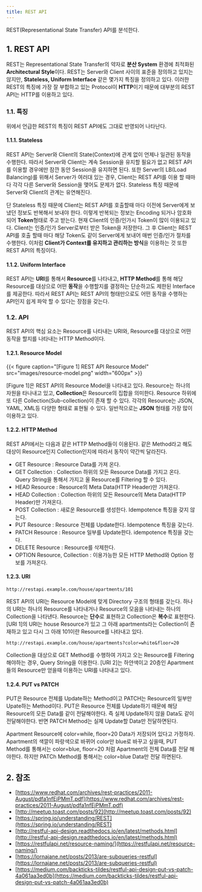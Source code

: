 ```yaml
---
title: REST API
---
```


REST(Representational State Transfer) API를 분석한다.

## 1. REST API

REST는 Representational State Transfer의 약자로 **분산 System** 환경에 최적화된 **Architectural Style**이다. REST는 Server와 Client 사이의 표준을 정의하고 있지는 않지만, **Stateless, Uniform Interface** 같은 몇가지 특징을 정의하고 있다. 이러한 REST의 특징에 가장 잘 부합하고 있는 Protocol이 **HTTP**이기 때문에 대부분의 REST API는 HTTP를 이용하고 있다.

### 1.1. 특징

위에서 언급한 REST의 특징이 REST API에도 그대로 반영되어 나타난다.

#### 1.1.1. Stateless

REST API는 Server와 Client의 State(Context)에 관계 없이 언제나 일관된 동작을 수행한다. 따라서 Server와 Client는 계속 Session을 유지할 필요가 없고 REST API를 이용할 경우에만 잠깐 동안 Session을 유지하면 된다. 또한 Server의 LB(Load Balancing)를 위해서 Server가 여러대 있는 경우, Client는 REST API를 이용 할 때마다 각각 다른 Server와 Session을 맺어도 문제가 없다. Stateless 특징 때문에 Server와 Client의 관계는 유연해진다.

단 Stateless 특징 때문에 Client는 REST API를 호출할때 마다 이전에 Server에게 보냈던 정보도 반복해서 보내야 한다. 이렇게 반복되는 정보는 Encoding 되거나 암호화 되어 **Token**형태로 주고 받는다. 현재 Client의 인증/인가시 Token이 많이 이용되고 있다. Client는 인증/인가 Server로부터 받은 Token을 저장한다. 그 후 Client는 REST API를 호출 할때 마다 해당 Token도 같이 Server에게 보내어 매번 인증/인가 절차를 수행한다. 이처럼 **Client가 Context를 유지하고 관리하는 방식**을 이용하는 것 또한 REST API의 특징이다.

#### 1.1.2. Uniform Interface

REST API는 **URI**를 통해서 **Resource**를 나타내고, **HTTP Method**를 통해 해당 Resource를 대상으로 어떤 **동작**을 수행할지를 결정하는 단순하고도 제한된 Interface를 제공한다. 따라서 REST API는 REST API의 형태만으로도 어떤 동작을 수행하는 API인지 쉽게 파악 할 수 있다는 장점을 갖는다.

### 1.2. API

REST API의 핵심 요소는 Resource를 나타내는 URI와, Resource를 대상으로 어떤 동작을 할지를 나타내는 HTTP Method이다.

#### 1.2.1. Resource Model

{{< figure caption="[Figure 1] REST API Resource Model" src="images/resource-model.png" width="600px" >}}

[Figure 1]은 REST API의 Resource Model을 나타내고 있다. Resource는 하나의 자원을 타나내고 있고, **Collection**은 Resource의 집합을 의미한다. Resource 하위에 또 다른 Collection(Sub-collection)이 존재 할 수 있다. 각각의 Resource는 JSON, YAML, XML등 다양한 형태로 표현될 수 있다. 일반적으로는 **JSON** 형태를 가장 많이 이용하고 있다.

#### 1.2.2. HTTP Method

REST API에서는 다음과 같은 HTTP Method들이 이용된다. 같은 Method라고 해도 대상이 Resource인지 Collection인지에 따라서 동작이 약간씩 달라진다.

* GET Resource : Resource Data를 가져 온다.
* GET Collection : Collection 하위의 모든 Resource Data를 가지고 온다. Query String을 통해서 가지고 올 Resource를 Filtering 할 수 있다.
* HEAD Resource : Resource의 Meta Data(HTTP Header)만 가져온다.
* HEAD Collection : Collection 하위의 모든 Resource의 Meta Data(HTTP Header)만 가져온다.
* POST Collection : 새로운 Resource를 생성한다. Idempotence 특징을 갖지 않는다.
* PUT Resource : Resource 전체를 Update한다. Idempotence 특징을 갖는다.
* PATCH Resource : Resource 일부를 Update한다. idempotence 특징을 갖는다.
* DELETE Resource : Resource를 삭제한다.
* OPTION Resource, Collection : 이용가능한 모든 HTTP Method와 Option 정보를 가져온다.

#### 1.2.3. URI

```text {caption="[URI 1] REST API URI 예제"}
http://restapi.example.com/house/apartments/101
```

REST API의 URI는 Resource Model에 맞게 Directory 구조의 형태를 갖는다. 하나의 URI는 하나의 Resource를 나타내거나 Resource의 모음을 나타내는 하나의 Collection을 나타낸다. Resource는 **단수**로 표현하고 Collection은 **복수**로 표현한다. [URI 1]의 URI는 house Resource가 있고 그 아래 apartments라는 Collection이 존재하고 있고 다시 그 아래 101이란 Resource를 나타내고 있다.

```text {caption="[URI 2] REST API URI + Query String 예제"}
http://restapi.example.com/house/apartments?color=white&floor=20
```

Collection을 대상으로 GET Method를 수행하여 가지고 오는 Resource를 Filtering 해야하는 경우, Query String을 이용한다. [URI 2]는 하얀색이고 20층인 Apartment들의 Resource만 얻을때 이용하는 URI를 나타내고 있다.

#### 1.2.4. PUT vs PATCH

PUT은 Resource 전체를 Update하는 Method이고 PATCH는 Resource의 일부만 Upate하는 Method이다. PUT은 Resource 전체를 Update하기 때문에 해당 Resource의 모든 Data를 같이 전달해야한다. 즉 실제 Update하지 않을 Data도 같이 전달해야한다. 반면 PATCH Method는 실제 Update할 Data만 전달하면된다.

Apartment Resource에 color=while, floor=20 Data가 저장되어 있다고 가정하자. Apartment의 색깔이 파랑색으로 바뀌어 color만 blue로 바꾸고 싶을때, PUT Method를 통해서는 color=blue, floor=20 처럼 Apartment의 전체 Data를 전달 해야한다. 하지만 PATCh Method를 통해서는 color=blue Data만 전달 하면된다.

## 2. 참조

* [https://www.redhat.com/archives/rest-practices/2011-August/pdfa1nfEjPMmT.pdf](https://www.redhat.com/archives/rest-practices/2011-August/pdfa1nfEjPMmT.pdf)
* [http://meetup.toast.com/posts/92](http://meetup.toast.com/posts/92)
* [https://spring.io/understanding/REST](https://spring.io/understanding/REST)
* [http://restful-api-design.readthedocs.io/en/latest/methods.html](http://restful-api-design.readthedocs.io/en/latest/methods.html)
* [https://restfulapi.net/resource-naming/](https://restfulapi.net/resource-naming/)
* [https://lornajane.net/posts/2013/are-subqueries-restful](https://lornajane.net/posts/2013/are-subqueries-restful)
* [https://medium.com/backticks-tildes/restful-api-design-put-vs-patch-4a061aa3ed0b](https://medium.com/backticks-tildes/restful-api-design-put-vs-patch-4a061aa3ed0b)
